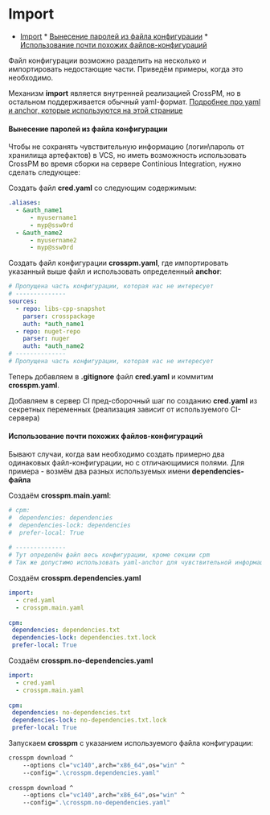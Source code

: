 Import
=======
<!--ts-->
   * [Import](#import)
            * [Вынесение паролей из файла конфигурации](#вынесение-паролей-из-файла-конфигурации)
            * [Использование почти похожих файлов-конфигураций](#использование-почти-похожих-файлов-конфигураций)
<!--te-->

Файл конфигурации  возможно разделить на несколько и импортировать недостающие части. Приведём примеры, когда это необходимо.

Механизм **import** является внутренней реализацией CrossPM, но в остальном поддерживается обычный yaml-формат. [Подробнее про yaml и anchor, которые используются на этой странице](https://learnxinyminutes.com/docs/yaml/)

#### Вынесение паролей из файла конфигурации
Чтобы не сохранять чувствительную информацию (логин\пароль от хранилища артефактов) в VCS, но иметь возможность использовать CrossPM во время сборки на сервере Continious Integration, нужно сделать следующее:

Создать файл **cred.yaml** со следующим содержимым:
```yaml
.aliases:
  - &auth_name1
      - myusername1
      - myp@ssw0rd
  - &auth_name2
      - myusername2
      - myp@ssw0rd
```

Создать файл конфигурации **crosspm.yaml**, где импортировать указанный выше файл и использовать определенный **anchor**:
```yaml
# Пропущена часть конфигурации, которая нас не интересует
# --------------
sources:
  - repo: libs-cpp-snapshot
    parser: crosspackage
    auth: *auth_name1
  - repo: nuget-repo
    parser: nuger
    auth: *auth_name2
# --------------
# Пропущена часть конфигурации, которая нас не интересует
```

Теперь добавляем в **.gitignore** файл **cred.yaml** и коммитим **crosspm.yaml**.

Добавляем в сервер CI пред-сборочный шаг по созданию **cred.yaml** из секретных переменных (реализация зависит от используемого CI-сервера)

#### Использование почти похожих файлов-конфигураций
Бывают случаи, когда вам необходимо создать примерно два одинаковых файл-конфигурации, но с отличающимися полями. Для примера - возмём два разных используемых имени **dependencies-файла**

Создаём **crosspm.main.yaml**:
```yaml
# cpm:
#  dependencies: dependencies
#  dependencies-lock: dependencies
#  prefer-local: True
  
# --------------
# Тут определён файл весь конфигурации, кроме секции cpm
# Так же допустимо использовать yaml-anchor для чувствительной информации
```

Создаём **crosspm.dependencies.yaml**
```yaml
import:
  - cred.yaml
  - crosspm.main.yaml
  
cpm:
 dependencies: dependencies.txt
 dependencies-lock: dependencies.txt.lock
 prefer-local: True
```

Создаём **crosspm.no-dependencies.yaml**
```yaml
import:
  - cred.yaml
  - crosspm.main.yaml
  
cpm:
 dependencies: no-dependencies.txt
 dependencies-lock: no-dependencies.txt.lock
 prefer-local: True
```

Запускаем **crosspm** с указанием используемого файла конфигурации:
```bash
crosspm download ^
    --options cl="vc140",arch="x86_64",os="win" ^
    --config=".\crosspm.dependencies.yaml"
    
crosspm download ^
    --options cl="vc140",arch="x86_64",os="win" ^
    --config=".\crosspm.no-dependencies.yaml"
```
